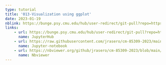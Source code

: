 ```yaml
---
type: tutorial
title: '013-Visualization using ggplot'
date: 2023-01-19
nblink: https://bunge.psy.cmu.edu/hub/user-redirect/git-pull?repo=https%3A%2F%2Fgithub.com%2Fjrasero%2Fcm-85309-2023&branch=main&urlpath=tree%2Fcm-85309-2023%2Ftutorials%2Fweek-1%2F013-Data_Visualization-intro_to_ggplot.ipynb
links:
    - url: https://bunge.psy.cmu.edu/hub/user-redirect/git-pull?repo=https%3A%2F%2Fgithub.com%2Fjrasero%2Fcm-85309-2023&branch=main&urlpath=tree%2Fcm-85309-2023%2Ftutorials%2Fweek-1%2F013-Data_Visualization-intro_to_ggplot.ipynb
      name: JupyterHub
    - url: https://raw.githubusercontent.com/jrasero/cm-85309-2023/main/tutorials/week-1/013-Data_Visualization-intro_to_ggplot.ipynb
      name: Jupyter-notebook
    - url: https://nbviewer.org/github/jrasero/cm-85309-2023/blob/main/tutorials/week-1/013-Data_Visualization-intro_to_ggplot.ipynb
      name: Nbviewer
---
```

